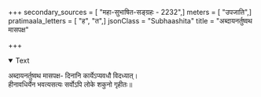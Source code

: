 +++
secondary_sources = [ "महा-सुभाषित-सङ्ग्रहः - 2232",]
meters = [ "उपजाति",]
pratimaala_letters = [ "ह", "त",]
jsonClass = "Subhaashita"
title = "अब्दायनर्तुष्वथ मासपक्ष"

+++

<details open><summary>Text</summary>

अब्दायनर्तुष्वथ मासपक्ष- दिनानि कार्येऽप्यवधौ विदध्यात्।  
हीनावधिर्येन भवत्यसत्यः सर्वोऽपि लोके शकुनो गृहीतः॥
</details>
